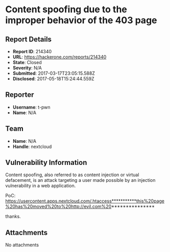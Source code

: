 # Content spoofing due to the improper behavior of the 403 page

## Report Details
- **Report ID**: 214340
- **URL**: https://hackerone.com/reports/214340
- **State**: Closed
- **Severity**: N/A
- **Submitted**: 2017-03-17T23:05:15.588Z
- **Disclosed**: 2017-05-18T15:24:44.559Z

## Reporter
- **Username**: t-pwn
- **Name**: N/A

## Team
- **Name**: N/A
- **Handle**: nextcloud

## Vulnerability Information
Content spoofing, also referred to as content injection or virtual defacement, is an attack targeting a user made possible by an injection vulnerability in a web application.

PoC: https://usercontent.apps.nextcloud.com/.htaccess***********this%20page%20has%20moved%20to%20http://evil.com%20***************

thanks.


## Attachments
No attachments
